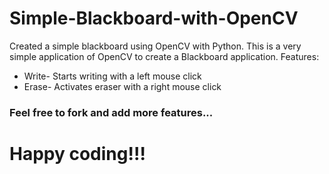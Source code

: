 # Simple-Blackboard-with-OpenCV
Created a simple blackboard using OpenCV with Python.
This is a very simple application of OpenCV to create a Blackboard application.
Features:
* Write- Starts writing with a left mouse click
* Erase- Activates eraser with a right mouse click

### Feel free to fork and add more features...
# Happy coding!!!
